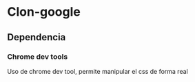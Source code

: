 # Clon-google

## Dependencia

### Chrome dev tools

Uso de chrome dev tool, permite manipular el css de forma real
